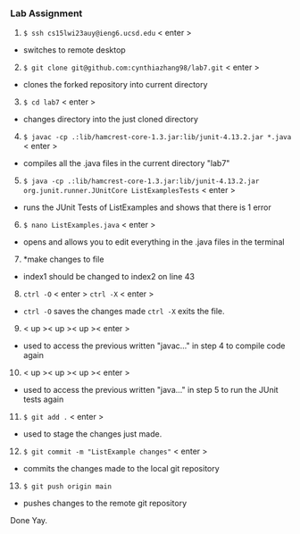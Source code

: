 ### Lab Assignment
1)  `$ ssh cs15lwi23auy@ieng6.ucsd.edu` < enter >
- switches to remote desktop

2)  `$ git clone git@github.com:cynthiazhang98/lab7.git` < enter >
- clones the forked repository into current directory

3)  `$ cd lab7` < enter >
- changes directory into the just cloned directory

4)  `$ javac -cp .:lib/hamcrest-core-1.3.jar:lib/junit-4.13.2.jar *.java` < enter >
- compiles all the .java files in the current directory "lab7"

5)  `$ java -cp .:lib/hamcrest-core-1.3.jar:lib/junit-4.13.2.jar org.junit.runner.JUnitCore ListExamplesTests` < enter >
- runs the JUnit Tests of ListExamples and shows that there is 1 error

6)  `$ nano ListExamples.java` < enter >
- opens and allows you to edit everything in the .java files in the terminal

7)  *make changes to file
- index1 should be changed to index2 on line 43

8)  `ctrl -O` < enter > `ctrl -X` < enter >
- `ctrl -O` saves the changes made `ctrl -X` exits the file.

9)  < up >< up >< up >< enter > 
- used to access the previous written "javac..." in step 4 to compile code again

10) < up >< up >< up >< enter >
- used to access the previous written "java..." in step 5 to run the JUnit tests again

11) `$ git add .` < enter >
- used to stage the changes just made.

12) `$ git commit -m "ListExample changes"` < enter >
- commits the changes made to the local git repository

13) `$ git push origin main` <enter>
- pushes changes to the remote git repository
  
Done Yay.

